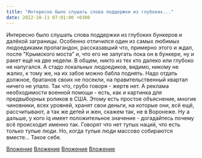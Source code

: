 ```yaml
---
title: "Интересно было слушать слова поддержки из глубоких..."
date: 2022-10-11 07:01:00 +0300
---
```


Интересно было слушать слова поддержки из глубоких бункеров и далёкой заграницы. Особенно отличился один из самых любимых людоедиками пропагандон, рассказавший что, примерно этого и ждал, после "Крымского моста" и, что его не запугать пока он в бункере, ну и ракет ещё на две недели. В общем, никто из тех кто далеко или глубоко не напугался. А стадо локальных людоедиков, видимо, никому не жалко, к тому же, на их забое можно бабла поднять.
Надо отдать должное, братанов своих не посекли, на правительственный квартал ничего не упало. Так что, грубо говоря - жертв нет. А реклама необходимости военной помощи - есть, как и картинка для предвыборных роликов в США. Этому есть простое объяснение, многие чиновники, всех уровней, хранят свои деньги, на которые они, всё ещё, рассчитывают, а так же детей и жен, скажем так, не в Воронеже. Ну а дальше, у кого iq имеет положительное значение - догадайтесь почему всё происходит именно так.
Говорят что нет тупых наций, что есть только тупые люди. Но, когда тупые люди массово собираются вместе... Такое себе.


[Вложение](https://vk.com/photo41076938_457249211)
[Вложение](https://vk.com/photo41076938_457249212)
[Вложение](https://vk.com/photo41076938_457249214)
[Вложение](https://vk.com/photo41076938_457249215)
